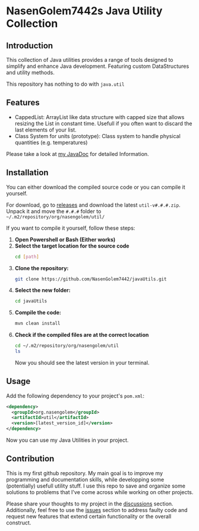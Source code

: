 # NasenGolem7442s Java Utility Collection

## Introduction
This collection of Java utilities provides a range of tools designed to simplify and enhance Java development. Featuring custom DataStructures and utility methods.

This repository has nothing to do with `java.util`

## Features
- CappedList: ArrayList like data structure with capped size that allows resizing the List in constant time. Usefull if you often want to discard the last elements of your list.
- Class System for units (prototype): Class system to handle physical quantities (e.g. temperatures)

Please take a look at [my JavaDoc](https://nasengolem7442.github.io/javaUtils/) for detailed Information.

## Installation
You can either download the compiled source code or you can compile it yourself.

For download, go to [releases](https://github.com/NasenGolem7442/javaUtils/releases) and download the latest `util-v#.#.#.zip`. Unpack it and move the `#.#.#` folder to `~/.m2/repository/org/nasengolem/util/`

If you want to compile it yourself, follow these steps:
1. **Open Powershell or Bash (Either works)** 
2. **Select the target location for the source code**
   ```bash
   cd [path]
   ```
3. **Clone the repository:**
   ```bash
   git clone https://github.com/NasenGolem7442/javaUtils.git
   ```
4. **Select the new folder:**
   ```bash
   cd javaUtils
   ```
5. **Compile the code:**
   ```bash
   mvn clean install
   ```
5. **Check if the compiled files are at the correct location**
   ```bash
   cd ~/.m2/repository/org/nasengolem/util
   ls
   ```
   Now you should see the latest version in your terminal.

## Usage
Add the following dependency to your project's `pom.xml`:
```xml
<dependency>
  <groupId>org.nasengolem</groupId>
  <artifactId>util</artifactId>
  <version>[latest_version_id]</version>
</dependency>
```
Now you can use my Java Utilities in your project.

## Contribution
This is my first github repository. My main goal is to improve my programming and documentation skills, while developping some (potentially) usefull utility stuff. I use this repo to save and organize some solutions to problems that I've come across while working on other projects.

Please share your thoughts to my project in the [discussions](https://github.com/NasenGolem7442/javaUtils/discussions) section.
Additionally, feel free to use the [issues](https://github.com/NasenGolem7442/javaUtils/issues/) section to address faulty code and request new features that extend certain functionality or the overall construct.
